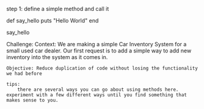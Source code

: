 step 1:
   define a simple method and call it

   def say_hello
    puts "Hello World"
   end

   say_hello

Challenge: 
    Context: We are making a simple Car Inventory System for a small used car dealer. Our first request is to add a simple way to add new inventory into the system as it comes in.

    Objective: Reduce duplication of code without losing the functionality we had before

    tips:
        there are several ways you can go about using methods here. experiment with a few different ways until you find something that makes sense to you.
